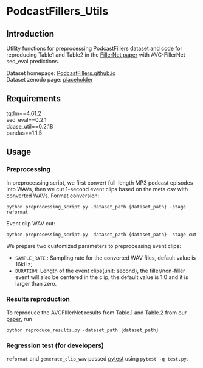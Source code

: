 # PodcastFillers_Utils

## Introduction
Utility functions for preprocessing PodcastFillers dataset and code for reproducing Table1 and Table2 in the [FillerNet paper](https://arxiv.org/abs/2203.15135) with AVC-FillerNet sed_eval predictions. 

Dataset homepage: [PodcastFillers.github.io](PodcastFillers.github.io)\
Dataset zenodo page: [placeholder](zenodo.com)

## Requirements
tqdm==4.61.2\
sed_eval==0.2.1\
dcase_util==0.2.18\
pandas==1.1.5

## Usage

### Preprocessing
In preprocessing script, we first convert full-length MP3 podcast episodes into WAVs, then we cut 1-second event clips based on the meta csv with converted WAVs. Format conversion:
```
python preprocessing_script.py -dataset_path {dataset_path} -stage reformat
```

Event clip WAV cut:
```
python preprocessing_script.py -dataset_path {dataset_path} -stage cut
```

We prepare two customized parameters to preprocessing event clips:
- `SAMPLE_RATE` : Sampling rate for the converted WAV files, default value is 16kHz;
- `DURATION`: Length of the event clips(unit: second), the filler/non-filler event will also be centered in the clip, the default value is 1.0 and it is larger than zero. 

### Results reproduction
To reproduce the AVCFIllerNet results from Table.1 and Table.2 from our [paper](https://arxiv.org/abs/2203.15135), run
```
python reproduce_results.py -dataset_path {dataset_path}
```

### Regression test (for developers)

`reformat` and `generate_clip_wav` passed [pytest](https://docs.pytest.org/en/7.1.x/index.html) using `pytest -q test.py`.
